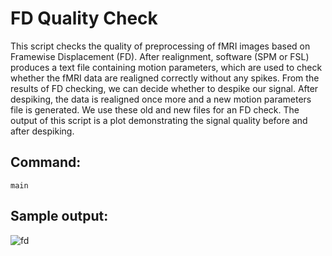 # FD Quality Check

This script checks the quality of preprocessing of fMRI images based on Framewise Displacement (FD). After realignment, software (SPM or FSL) produces a text file containing motion parameters, which are used to check whether the fMRI data are realigned correctly without any spikes. From the results of FD checking, we can decide whether to despike our signal. After despiking, the data is realigned once more and a new motion parameters file is generated. We use these old and new files for an FD check. The output of this script is a plot demonstrating the signal quality before and after despiking.


Command: 
-
```
main
```

Sample output:
-
![fd](https://github.com/user-attachments/assets/e37c122f-115f-41f7-a920-4efacbd99a25)
